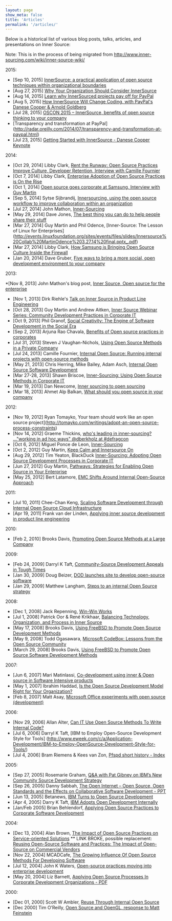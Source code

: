 ```yaml
---
layout: page
show_meta: false
title: 'Articles'
permalink: '/articles/'
---
```


Below is a historical list of various blog posts, talks, articles, and presentations on Inner Source:

Note: This is in the process of being migrated from http://www.inner-sourcing.com/wiki/inner-source-wiki/

2015:

* [Sep 10, 2015] [InnerSource: a practical application of open source techniques within organizational boundaries](http://www.openhealthnews.com/articles/2015/innersource-practical-application-open-source-techniques-within-organizational-boundar)
* [Aug 27, 2015] [Why Your Organization Should Consider InnerSource](http://developers.ironsrc.com/why-your-organization-should-consider-innersource/)
* [Aug 14, 2015] [Learn why InnerSourced projects pay off for PayPal](https://tech.ebu.ch/news/2015/08/learn-why-innersourcing-projects)
* [Aug 5, 2015] [How InnerSource Will Change Coding, with PayPal's Danese Cooper &amp; Arnold Goldberg](https://www.youtube.com/watch?v=GwsduTCiWIU)
* [Jul 28, 2015] [OSCON 2015 – InnerSource, benefits of open source thinking to your company](https://blogs.perficient.com/integrate/2015/07/28/oscon-2015-innersource-benefits-of-open-source-thinking-to-your-company/)
* [Transparency and transformation at PayPal] (http://radar.oreilly.com/2014/07/transparency-and-transformation-at-paypal.html)
* [Jul 23, 2015] [Getting Started with InnerSource - Danese Cooper Keynote](https://www.youtube.com/watch?v=r4QU1WJn9f8)

2014:

* [Oct 29, 2014] Libby Clark, [Rent the Runway: Open Source Practices Improve Culture, Developer Retention, Interview with Camille Fournier](https://www.linux.com/news/featured-blogs/200-libby-clark/793416-rent-the-runway-open-source-practices-improve-culture-developer-retention)
* [Oct 7, 2014] Libby Clark, [Enterprise Adoption of Open Source Practices is On the Rise](http://www.linuxfoundation.org/news-media/blogs/browse/2014/10/enterprise-adoption-open-source-practices-rise)
* [Oct 1, 2014] [Open source goes corporate at Samsung, Interview with Guy Martin](https://opensource.com/business/14/10/interview-Guy-Martin-Samsung)
* [Sep 5, 2014] Sytse Sijbrandij, [Innersourcing, using the open source workflow to improve collaboration within an organization](https://about.gitlab.com/2014/09/05/innersourcing-using-the-open-source-workflow-to-improve-collaboration-within-an-organization/)
* [Jul 27, 2014] John Mathon, [Inner-Sourcing](https://johnmathon.wordpress.com/tag/inner-sourcing/)
* [May 29, 2014] Dave Jones, [The best thing you can do to help people share their stuff](http://www.makefantastic.co.uk/things/may-29th-2014)
* [Mar 27, 2014] Guy Martin and Phil Odence, [Inner-Source: The Lesson of Linux for Enterprises] (http://events.linuxfoundation.org/sites/events/files/slides/Innersource%20Collab%20MartinOdence%203.27.14%20final.pptx_.pdf)
* [Mar 27, 2014] Libby Clark, [How Samsung is Bringing Open Source Culture Inside the Firewall](http://www.linux.com/news/featured-blogs/200-libby-clark/768164-how-samsung-is-bringing-open-source-culture-inside-the-firewall)
* [Jan 20, 2014] Dave Gruber, [Five ways to bring a more social, open development environment to your company](http://opensource.com/business/14/1/five-ways-social-open-development-environment)

2013:

*[Nov 8, 2013] John Mathon's blog post, [Inner Source, Open source for the enterprise](http://johnmathon.wordpress.com/2013/11/08/inner-source-open-source-for-the-enterprise/) 
* [Nov 1, 2013] Dirk Riehle's [Talk on Inner Source in Product Line Engineering](http://dirkriehle.com/2013/11/01/talk-on-inner-source-in-product-line-engineering-continued/)
* [Oct 28, 2013] Guy Martin and Andrew Aitken, [Inner Source Webinar Series: Community Development Practices in Corporate IT](http://www.slideshare.net/mobile/blackducksoftware/innersource-webinar-series)
* [Oct 9, 2013] Phil Granof, [Social Creativity: The Engine of Software Development in the Social Era](http://insights.wired.com/profiles/blogs/social-creativity-the-engine-of-software-development-in-the#axzz2lZfSdsPB)
* [Sep 2, 2013] Arjuna Rao Chavala, [Benefits of Open source practices in corporates](http://www.arcalter.com/2013/09/benefits-of-open-source-practices-in.html)
* [Jul 31, 2013] Steven J Vaughan-Nichols, [Using Open Source Methods in a Private Company](http://blog.smartbear.com/open-source/using-open-source-methods-in-a-private-company/)
* [Jul 24, 2013] Camille Fournier, [Internal Open Source: Running internal projects with open-source methods](http://www.oscon.com/oscon2013/public/schedule/detail/28995)
* [May 21, 2013] Chris Herring, Mike Bailey, Adam Asch, [Internal Open Source Software Development](http://www.youtube.com/watch?feature=player_embedded&amp;v=DFqOUWuHjqg)
* [Mar 27-28, 2013] Shawn Briscoe, [Inner-Sourcing: Using Open Source Methods in Corporate IT](http://posscon.org/presentation/inner-sourcing/)
* [Mar 19, 2013] Dan Newcome, [Inner sourcing to open sourcing](http://newcome.wordpress.com/2013/03/19/inner-sourcing-to-open-sourcing/)
* [Mar 18, 2013] Ahmet Alp Balkan, [What should you open source in your company](https://ahmetalpbalkan.com/blog/what-should-you-open-source-in-your-company/)

2012:

* [Nov 19, 2012] Ryan Tomayko, Your team should work like an open source project](http://tomayko.com/writings/adopt-an-open-source-process-constraints) 
* [Nov 14, 2012] Graeme Thickins, [who's leading in inner-sourcing? ..."working in ad hoc ways" @dberkholz at #defragcon](http://www.flickr.com/photos/graemethickins/8185525443/)
* [Oct 6, 2012] Miguel Ponce de Leon, [Inner-Sourcing](http://miguelpdl.com/weblog/?p=635)
* [Oct 2, 2012] Guy Martin, [Keep Calm and Innersource On](http://servicesblog.redhat.com/2012/10/02/keep-calm-and-innersource-on/)
* [Aug 29, 2012] Tim Yeaton, BlackDuck [Inner-Sourcing: Adopting Open Source Development Processes in Corporate IT](http://osdelivers.blackducksoftware.com/2012/08/29/inner-sourcing-adopting-open-source-development-processes-in-corporate-it/) 
* [Jun 27, 2012] Guy Martin, [Pathways: Strategies for Enabling Open Source in Your Enterprise](http://rhsummit.files.wordpress.com/2012/03/martin_strategies_for_oss_in_enterprise.pdf)
* [May 25, 2012] Bert Latamore, [EMC Shifts Around Internal Open-Source Approach](http://siliconangle.com/blog/2012/05/25/emc-transforming-around-internal-open-source-approach-says-brian-gallager/)

2011:

* [Jul 10, 2011] Chee-Chan Keng, [Scaling Software Development through Internal Open Source Cloud Infrastructure](http://www.slideshare.net/kengcheechan/scaling-software-development-through-internal-open-source-cloud-infrastructure)
* [Apr 19, 2011] Frank van der Linden, [Applying inner source development in product line engineering](http://www.st-spider.nl/wiki/images/8/85/20110419linden.pdf)

2010:

* [Feb 2, 2010] Brooks Davis, [Promoting Open Source Methods at a Large Company](http://www.youtube.com/watch?v=qxdp5ksyzkE)

2009: 

* [Feb 24, 2009] Darryl K Taft, [Community-Source Development Appeals in Tough Times](http://www.eweek.com/c/a/Application-Development/CommunitySource-Development-Appeals-in-Tough-Times/)
* [Jan 30, 2009] Doug Beizer, [DOD launches site to develop open-source software](http://fcw.com/articles/2009/01/30/dod-launches-site-to-develop-open-source-software.aspx)
* [Jan 29, 2009] Matthew Langham, [Steps to an internal Open Source strategy](http://silentpenguin.wordpress.com/2009/01/29/steps-to-an-internal-open-source-strategy/)

2008:

* [Dec 1, 2008] Jack Repenning, [Win-Win Works](http://blogs.collab.net/news/win-win-works#.UtLorPapr38)
* [Jul 1, 2008] Patrick Oor &amp; René Krikhaar, [Balancing Technology, Organization, and Process in Inner Source](http://drops.dagstuhl.de/opus/volltexte/2008/1548/)
* [May 17, 2008] Brooks Davis, [Using FreeBSD to Promote Open Source Development Methods](http://www.bsdcan.org/2008/schedule/events/64.en.html)
* [May 9, 2008] Todd Ogasawara, [Microsoft CodeBox: Lessons from the Open Source Community](http://www.oreillynet.com/onlamp/blog/2008/05/microsoft_codebox_lessons_from.html)
* [March 29, 2008] Brooks Davis, [Using FreeBSD to Promote Open Source Software Development Methods](http://www.youtube.com/watch?v=4lcrinKBMas)

2007:

* [Jun 6, 2007] Mari Matinlassi, [Co-development using inner &amp; Open source in Software Intensive products](http://www.vtt.fi/liitetiedostot/muut/cosi_Matinlassi.pdf)
* [May 1, 2007] Ibrahim Haddad, [Is the Open Source Development Model Right for Your Organization?](ttp://opensource.sys-con.com/node/368026)
* [Feb 8, 2007] Matt Asay, [Microsoft Office experiments with open source (development)](http://www.oreillynet.com/onlamp/blog/2007/02/microsoft_office_experiments_w.html)


2006:

* [Nov 29, 2006] Allan Alter, [Can IT Use Open Source Methods To Write Internal Code?](http://www.cioinsight.com/c/a/Expert-Voices/Can-IT-Use-Open-Source-Methods-To-Write-Internal-Code/)
* [Jul 6, 2006] Darryl K Taft, [IBM to Employ Open-Source Development Style for Tools] (http://www.eweek.com/c/a/Application-Development/IBM-to-Employ-OpenSource-Development-Style-for-Tools/)
* [Jul 4, 2006] Bram Riemens &amp; Kees van Zon, [Pfspd short history - Index](http://pfspd.sourceforge.net/history.html) 


2005:

 * [Sep 27, 2005] Rosemarie Graham, [Q&A with Pat Gibney on IBM’s New Community Source Development Strategy](http://www.developer.com/tech/article.php/3551806/QA-with-Pat-Gibney-on-IBMs-New-Community-Source-Development-Strategy.htm)
 * [Sep 26, 2005] Danny Sabbah, [The Open Internet – Open Source, Open Standards and the Effects on Collaborative Software Development - PPT](http://www.hpts.ws/papers/2005/HPTS_Presentations/Day%201/HPTS%20Danny%20Sabbah%202005.ppt)
 * [Jun 13, 2005] Betanews, [IBM Turns to Open Source Development](http://betanews.com/2005/06/13/ibm-turns-to-open-source-development/)
 * [Apr 4, 2005] Darry K Taft, [IBM Adopts Open Development Internally](http://www.eweek.com/c/a/Linux-and-Open-Source/IBM-Adopts-Open-Development-Internally/)
 * [Jan/Feb 2005] Brian Behlendorf, [Applying Open Source Practices to Corporate Software Development](http://stephesblog.blogs.com/papers/osdl-oss-corp.pdf)


2004:

 * [Dec 13, 2004] Alan Brown, [The Impact of Open Source Practices on Service-oriented Solutions](https://www.ibm.com/developerworks/community/forums/html/topic?id=77777777-0000-0000-0000-000006098779)
 ** LINK BROKE, possible replacement: [Reusing Open-Source Software and Practices: The Impact of Open-Source on Commercial Vendors](http://citeseerx.ist.psu.edu/viewdoc/download?doi=10.1.1.121.5154&rep=rep1&type=pdf)
 * [Nov 22, 2004] MCADCafe, [The Growing Influence Of Open Source Methods For Developing Software](http://www10.mcadcafe.com/nbc/articles/view_article.php?section=Magazine&articleid=206781)
 * [Jul 12, 2004] John K Waters, [Open-source practices moving into enterprise development](http://adtmag.com/articles/2004/12/07/opensource-practices-moving-into-enterprise-development.aspx)
 * [May 20, 2004] Liz Barnett, [Applying Open Source Processes In Corporate Development Organizations - PDF](http://www.open.collab.net/files/documents/86/28/Forrester_Applying_Open_Source_Processes.pdf)

2000:

 * [Dec 01, 2000] Scott W Ambler, [Reuse Through Internal Open Source](http://www.drdobbs.com/reuse-through-internal-open-source/184414685)
 * [Dec 2000] Tim O’Reilly, [Open Source and OpenGL, response to Matt Feinstein](http://archive.oreilly.com/pub/a/oreilly/ask_tim/2000/opengl_1200.html)
